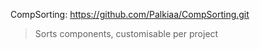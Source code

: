 CompSorting:
https://github.com/Palkiaa/CompSorting.git

> Sorts components, customisable per project
